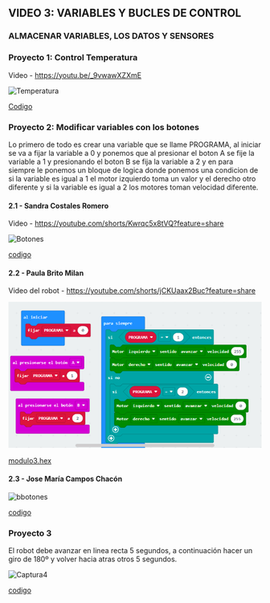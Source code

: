 ## VIDEO 3: VARIABLES Y BUCLES DE CONTROL
### ALMACENAR VARIABLES, LOS DATOS Y SENSORES

### Proyecto 1: Control Temperatura

Video - https://youtu.be/_9vwawXZXmE

![Temperatura](https://user-images.githubusercontent.com/114906778/208389838-d19450a7-7973-4f84-9e1f-c12e39f1a94c.PNG)

[Codigo](temperatura.hex)


### Proyecto 2: Modificar variables con los botones

Lo primero de todo es crear una variable que se llame PROGRAMA, al iniciar se va a fijar la variable a 0 y ponemos que al presionar el boton A se fije la variable a 1 y presionando el boton B se fija la variable a 2 y en para siempre le ponemos un bloque de logica donde ponemos una condicion de si la variable es igual a 1 el motor izquierdo toma un valor y el derecho otro diferente y si la variable es igual a 2 los motores toman velocidad diferente.

#### 2.1 - Sandra Costales Romero

Video - https://youtube.com/shorts/Kwrqc5x8tVQ?feature=share


![Botones](https://user-images.githubusercontent.com/114906778/208392107-e8b6e4c8-7809-4f3d-9618-2d9f28041068.PNG)


[codigo](botones.hex)

#### 2.2 - Paula Brito Milan

Video del robot - https://youtube.com/shorts/jCKUaax2Buc?feature=share

![image](MODULO3.PNG)

 [modulo3.hex](MAQUEEN3.hex)
 
 
 
 
 #### 2.3 - Jose María Campos Chacón 
 
 ![bbotones](https://user-images.githubusercontent.com/114906778/208395705-03d89810-d0f2-4505-a1cc-08529e8e28f5.PNG)
 
 [codigo](botones.hex)

 
 
 ### Proyecto 3
 
 El robot debe avanzar en linea recta 5 segundos, a continuación hacer un giro de 180º y volver hacia atras otros 5 segundos.
 
 ![Captura4](https://user-images.githubusercontent.com/114906778/208398208-f32f857b-0640-4af3-ae7e-2ece3008b38f.PNG)
 
 [codigo](ejercicio3.hex)

 
 
